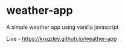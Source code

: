 # weather-app
A simple weather app using vanilla javascript

Live - https://kruzdev.github.io/weather-app
